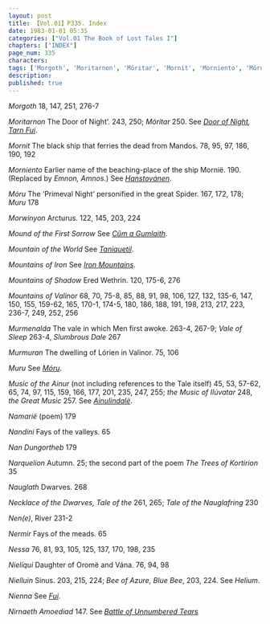 ```yaml
---
layout: post
title: 【Vol.01】P335. Index
date: 1983-01-01 05:35
categories: ["Vol.01 The Book of Lost Tales I"]
chapters: ["INDEX"]
page_num: 335
characters: 
tags: ['Morgoth', 'Moritarnon', 'Móritar', 'Mornit', 'Morniento', 'Móru', 'Morwinyon', 'Mound of the First Sorrow', 'Mountain of the World', 'Mountains of Iron', 'Mountains of Shadow', 'Mountains of Valinor', 'Murmenalda', 'Vale of Sleep', 'Slumbrous Dale', 'Murmuran', 'Muru', 'Music of the Ainur', 'the Music of Ilúvatar', 'the Great Music', 'Namarië', 'Nandini', 'Nan Dungortheb', 'Narquelion', 'The Trees of Kortirion', 'Nauglath', 'Necklace of the Dwarves, Tale of the', 'Tale of the Nauglafring', 'Nen(e)', 'Nermir', 'Nessa', 'Nielíqui', 'Nielluin', 'Bee of Azure', 'Blue Bee', 'Nienna', 'Nirnaeth Amoediad']
description: 
published: true
---
```


<I>Morgoth</I> 18, 147, 251, 276-7

<I>Moritarnon</I> The Door of Night’. 243, 250; <I>Móritar</I> 250. See <I>[Door of Night]({{site.baseurl}}/tags#Door%20of%20Night), [Tarn Fui]({{site.baseurl}}/tags#Tarn%20Fui)</I>.

<I>Mornit</I> The black ship that ferries the dead from Mandos. 78, 95, 97, 186, 190, 192

<I>Morniento</I> Earlier name of the beaching-place of the ship Mornië. 190. (Replaced by <I>Emnon, Amnos</I>.) See <I>[Hanstovánen]({{site.baseurl}}/tags#Hanstovánen)</I>.

<I>Móru</I> The ‘Primeval Night’ personified in the great Spider. 167, 172, 178; <I>Muru</I> 178

<I>Morwinyon</I> Arcturus. 122, 145, 203, 224

<I>Mound of the First Sorrow</I> See <I>[Cûm a Gumlaith]({{site.baseurl}}/tags#Cûm%20a%20Gumlaith)</I>.

<I>Mountain of the World</I> See <I>[Taniquetil]({{site.baseurl}}/tags#Taniquetil)</I>.

<I>Mountains of Iron</I> See <I>[Iron Mountains]({{site.baseurl}}/tags#Iron%20Mountains)</I>.

<I>Mountains of Shadow</I> Ered Wethrin. 120, 175-6, 276

<I>Mountains of Valinor</I> 68, 70, 75-8, 85, 88, 91, 98, 106, 127, 132, 135-6, 147, 150, 155, 159-62, 165, 170-1, 174-5, 180, 186, 188, 191, 198, 213, 217, 223, 236-7, 249, 252, 256

<I>Murmenalda</I> The vale in which Men first awoke. 263-4, 267-9; <I>Vale of Sleep</I> 263-4, <I>Slumbrous Dale</I> 267

<I>Murmuran</I> The dwelling of Lórien in Valinor. 75, 106

<I>Muru</I> See <I>[Móru]({{site.baseurl}}/tags#Móru)</I>.

<I>Music of the Ainur</I> (not including references to the Tale itself) 45, 53, 57-62, 65, 74, 97, 115, 159, 166, 177, 201, 235, 247, 255; <I>the Music of Ilúvatar</I> 248, <I>the Great Music</I> 257. See <I>[Ainulindalë]({{site.baseurl}}/tags#Ainulindalë)</I>.

<I>Namarië</I> (poem) 179

<I>Nandini</I> Fays of the valleys. 65

<I>Nan Dungortheb</I> 179

<I>Narquelion</I> Autumn. 25; the second part of the poem <I>The Trees of Kortirion</I> 35

<I>Nauglath</I> Dwarves. 268

<I>Necklace of the Dwarves, Tale of the</I> 261, 265; <I>Tale of the Nauglafring</I> 230

<I>Nen(e)</I>, River 231-2

<I>Nermir</I> Fays of the meads. 65

<I>Nessa</I> 76, 81, 93, 105, 125, 137, 170, 198, 235

<I>Nielíqui</I> Daughter of Oromë and Vána. 76, 94, 98

<I>Nielluin</I> Sinus. 203, 215, 224; <I>Bee of Azure, Blue Bee</I>, 203, 224. See <I>Helium</I>.

<I>Nienna</I> See <I>[Fui]({{site.baseurl}}/tags#Fui)</I>.

<I>Nirnaeth Amoediad</I> 147. See <I>[Battle of Unnumbered Tears]({{site.baseurl}}/tags#Battle%20of%20Unnumbered%20Tears)</I>


